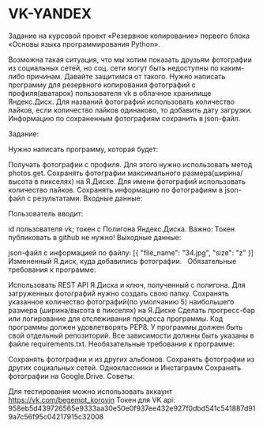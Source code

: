 # VK-YANDEX
Задание на курсовой проект «Резервное копирование» первого блока «Основы языка программирования Python».

Возможна такая ситуация, что мы хотим показать друзьям фотографии из социальных сетей, но соц. сети могут быть недоступны по каким-либо причинам. Давайте защитимся от такого. Нужно написать программу для резервного копирования фотографий с профиля(аватарок) пользователя vk в облачное хранилище Яндекс.Диск. Для названий фотографий использовать количество лайков, если количество лайков одинаково, то добавить дату загрузки. Информацию по сохраненным фотографиям сохранить в json-файл.

Задание:

Нужно написать программу, которая будет:

Получать фотографии с профиля. Для этого нужно использовать метод photos.get. Сохранять фотографии максимального размера(ширина/высота в пикселях) на Я.Диске. Для имени фотографий использовать количество лайков. Сохранять информацию по фотографиям в json-файл с результатами. Входные данные:

Пользователь вводит:

id пользователя vk; токен с Полигона Яндекс.Диска. Важно: Токен публиковать в github не нужно! Выходные данные:

json-файл с информацией по файлу: [{ "file_name": "34.jpg", "size": "z" }] Измененный Я.диск, куда добавились фотографии. ​ ​ Обязательные требования к программе:

Использовать REST API Я.Диска и ключ, полученный с полигона. Для загруженных фотографий нужно создать свою папку. Сохранять указанное количество фотографий(по умолчанию 5) наибольшего размера (ширина/высота в пикселях) на Я.Диске Сделать прогресс-бар или логирование для отслеживания процесса программы. Код программы должен удовлетворять PEP8. У программы должен быть свой отдельный репозиторий. Все зависимости должны быть указаны в файле requiremеnts.txt. ​ Необязательные требования к программе:

Сохранять фотографии и из других альбомов. Сохранять фотографии из других социальных сетей. Одноклассники и Инстаграмм Сохранять фотографии на Google.Drive. Советы:

Для тестирования можно использовать аккаунт https://vk.com/begemot_korovin Токен для VK api: 958eb5d439726565e9333aa30e50e0f937ee432e927f0dbd541c541887d919a7c56f95c04217915c32008
